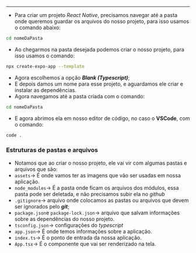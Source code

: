 ___
- Para criar um projeto *React Native*, precisamos navegar até a pasta onde queremos guardar os arquivos do nosso projeto, para isso usamos o comando abaixo:
```zsh
cd nomeDaPasta
```
- Ao chegarmos na pasta desejada podemos criar o nosso projeto, para isso usamos o comando:
```zsh
npx create-expo-app --template
```
- Agora escolhemos a opção ***Blank (Typescript)***;
- E depois damos um nome para esse projeto, e aguardamos ele criar e instalar as dependências.
- Agora navegamos até a pasta criada com o comando:
```zsh
cd nomeDaPasta
```
- E agora abrimos ela em nosso editor de código, no caso o **VSCode**, com o comando:
```zsh
code .
```

### Estruturas de pastas e arquivos
- Notamos que ao criar o nosso projeto, ele vai vir com algumas pastas e arquivos que são:
- `assets`-> É onde vamos ter as imagens que vão ser usadas em nossa aplicação.
- `node_modules`-> É a pasta onde ficam os arquivos dos módulos, essa pasta pode ser deletada, e não precisamos subir ela no *github*
- `.gitignore`-> arquivo onde colocamos as pastas ou arquivos que devem ser ignorados pelo ***git***;
- `package.json`e `package-lock.json`-> arquivo que salvam informações sobre as dependências do nosso projeto.
- `tsconfig.json`-> configurações do *typescript*
- `app.json`-> É onde temos informações sobre a aplicação.
- `index.ts`-> É o ponto de entrada da nossa aplicação.
- `App.tsx`-> É o componente que vai ser renderizado na tela.

